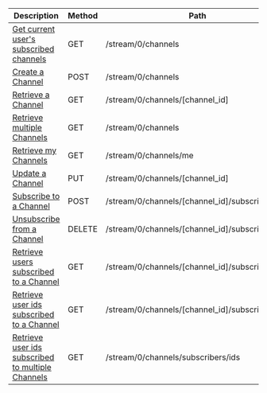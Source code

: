 <table>
    <thead>
        <tr>
            <th width="410">Description</th>
            <th width="80">Method</th>
            <th width="320">Path</th>
            <th width="60">Token</th>
        </tr>
    </thead>
    <tbody>
        <tr>
            <td><a href="/docs/resources/channel/subscriptions/#get-current-users-subscribed-channels">Get current user's subscribed channels</a></td>
            <td>GET</td>
            <td>/stream/0/channels</td>
            <td>User</td>
        </tr>
        <tr>
            <td><a href="/docs/resources/channel/lifecycle/#create-a-channel">Create a Channel</a></td>
            <td>POST</td>
            <td>/stream/0/channels</td>
            <td>User</td>
        </tr>
        <tr>
            <td><a href="/docs/resources/channel/lookup/#retrieve-a-channel">Retrieve a Channel</a></td>
            <td>GET</td>
            <td>/stream/0/channels/[channel_id]</td>
            <td>Varies</td>
        </tr>
        <tr>
            <td><a href="/docs/resources/channel/lookup/#retrieve-multiple-channels">Retrieve multiple Channels</a></td>
            <td>GET</td>
            <td>/stream/0/channels</td>
            <td>Varies</td>
        </tr>
        <tr>
            <td><a href="/docs/resources/channel/lookup/#retrieve-my-channels">Retrieve my Channels</a></td>
            <td>GET</td>
            <td>/stream/0/channels/me</td>
            <td>User</td>
        </tr>
        <tr>
            <td><a href="/docs/resources/channel/lifecycle/#update-a-channel">Update a Channel</a></td>
            <td>PUT</td>
            <td>/stream/0/channels/[channel_id]</td>
            <td>User</td>
        </tr>
        <tr>
            <td><a href="/docs/resources/channel/subscriptions/#subscribe-to-a-channel">Subscribe to a Channel</a></td>
            <td>POST</td>
            <td>/stream/0/channels/[channel_id]/subscribe</td>
            <td>User</td>
        </tr>
        <tr>
            <td><a href="/docs/resources/channel/subscriptions/#unsubscribe-from-a-channel">Unsubscribe from a Channel</a></td>
            <td>DELETE</td>
            <td>/stream/0/channels/[channel_id]/subscribe</td>
            <td>User</td>
        </tr>
        <tr>
            <td><a href="/docs/resources/channel/subscriptions/#retrieve-users-subscribed-to-a-channel">Retrieve users subscribed to a Channel</a></td>
            <td>GET</td>
            <td>/stream/0/channels/[channel_id]/subscribers</td>
            <td>Varies</td>
        </tr>
        <tr>
            <td><a href="/docs/resources/channel/subscriptions/#retrieve-user-ids-subscribed-to-a-channel">Retrieve user ids subscribed to a Channel</a></td>
            <td>GET</td>
            <td>/stream/0/channels/[channel_id]/subscribers/ids</td>
            <td>Varies</td>
        </tr>
        <tr>
            <td><a href="/docs/resources/channel/subscriptions/#retrieve-user-ids-subscribed-to-a-channel">Retrieve user ids subscribed to multiple Channels</a></td>
            <td>GET</td>
            <td>/stream/0/channels/subscribers/ids</td>
            <td>Varies</td>
        </tr>
    </tbody>
</table>
